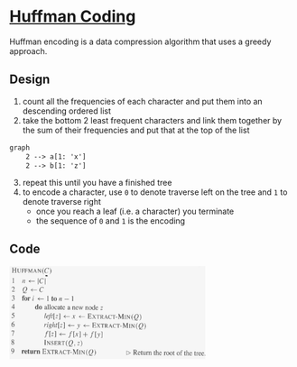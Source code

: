 # [Huffman Coding](https://youtu.be/JsTptu56GM8?feature=shared)

Huffman encoding is a data compression algorithm that uses a greedy approach. 

## Design

1. count all the frequencies of each character and put them into an descending ordered list
2. take the bottom 2 least frequent characters and link them together by the sum of their frequencies and put that at the top of the list

```mermaid
graph
	2 --> a[1: 'x']
	2 --> b[1: 'z']
```

3. repeat this until you have a finished tree
4. to encode a character, use `0` to denote traverse left on the tree and `1` to denote traverse right
   - once you reach a leaf (i.e. a character) you terminate
   - the sequence of `0` and `1` is the encoding 

## Code

<img src="images/image-20240429031323421.png" alt="image-20240429031323421" style="zoom:50%;" />